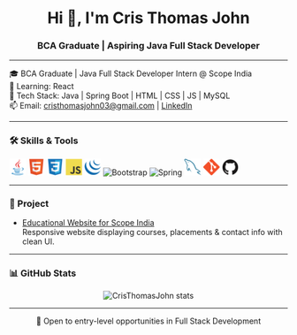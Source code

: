 
<h1 align="center">Hi 👋, I'm Cris Thomas John</h1>
<h3 align="center">BCA Graduate | Aspiring Java Full Stack Developer</h3>

---

🎓 BCA Graduate | Java Full Stack Developer Intern @ Scope India  
🌱 Learning: React  
💬 Tech Stack: Java | Spring Boot | HTML | CSS | JS | MySQL  
📫 Email: cristhomasjohn03@gmail.com | [LinkedIn](https://www.linkedin.com/in/cristhomasjohn)

---

<h3>🛠️ Skills & Tools</h3>
<p>
  <img src="https://raw.githubusercontent.com/devicons/devicon/master/icons/java/java-original.svg" alt="Java" width="30" height="30"/>
  <img src="https://raw.githubusercontent.com/devicons/devicon/master/icons/html5/html5-original.svg" alt="HTML" width="30" height="30"/>
  <img src="https://raw.githubusercontent.com/devicons/devicon/master/icons/css3/css3-original.svg" alt="CSS" width="30" height="30"/>
  <img src="https://raw.githubusercontent.com/devicons/devicon/master/icons/javascript/javascript-original.svg" alt="JavaScript" width="30" height="30"/>
  <img src="https://raw.githubusercontent.com/devicons/devicon/master/icons/jquery/jquery-original.svg" alt="jQuery" width="30" height="30"/>
  <img src="https://cdn.jsdelivr.net/gh/devicons/devicon/icons/bootstrap/bootstrap-original.svg" alt="Bootstrap" width="30" height="30"/>
  <img src="https://www.vectorlogo.zone/logos/springio/springio-icon.svg" alt="Spring" width="30" height="30"/>
  <img src="https://raw.githubusercontent.com/devicons/devicon/master/icons/mysql/mysql-original.svg" alt="MySQL" width="30" height="30"/>
  <img src="https://raw.githubusercontent.com/devicons/devicon/master/icons/git/git-original.svg" alt="Git" width="30" height="30"/>
  <img src="https://raw.githubusercontent.com/devicons/devicon/master/icons/github/github-original.svg" alt="GitHub" width="30" height="30"/>
</p>

---

<h3>🚀 Project</h3>

- [Educational Website for Scope India](https://itsmecris.netlify.app)  
  Responsive website displaying courses, placements & contact info with clean UI.

---

<h3>📊 GitHub Stats</h3>
<p align="center">
  <img src="https://github-readme-stats.vercel.app/api?username=CrisThomasJohn&show_icons=true&theme=default" alt="CrisThomasJohn stats"/>
</p>

---

<p align="center">🚀 Open to entry-level opportunities in Full Stack Development</p>
